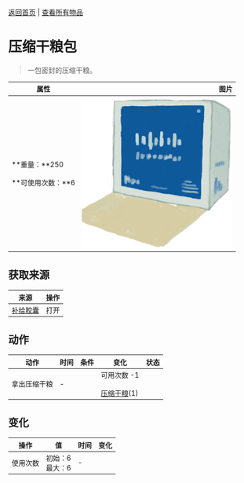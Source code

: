 [返回首页](index.md)   |  [查看所有物品](object.md)
# 压缩干粮包  
> 一包密封的压缩干粮。  
  
  属性  |   图片   
 ----  |  ----:   
 **重量：**250<br><br>**可使用次数：**6  |  ![](Sprite/FoodRationsPackage.png)   
  
## 获取来源  
来源  |  操作  
----  |  ----  
[补给胶囊](TV_SupplyCapsule.md)  |  打开  
## 动作  
动作  |  时间  |  条件  |  变化  |  状态  
----  |  ----  |  ----  |  ----  |  ----  
拿出压缩干粮  |  -  |    |  可用次数  -1<br><br>[压缩干粮](FoodRation.md)(1)  |    
## 变化  
操作  |  值  |  时间  |  变化  
----  |  ----  |  ----  |  ----  
使用次数  |  初始：6<br>最大：6  |  -  |    
